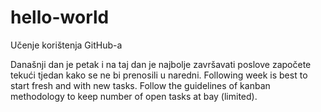 # hello-world
Učenje korištenja GitHub-a

Današnji dan je petak i na taj dan je najbolje završavati poslove započete tekući tjedan kako se ne bi prenosili u naredni. Following week is best to start fresh and with new tasks.
Follow the guidelines of kanban methodology to keep number of open tasks at bay (limited).
